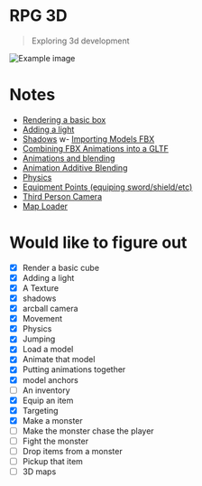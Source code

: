 # RPG 3D
> Exploring 3d development

![Example image](./notes/images/status_02.gif)

# Notes
- [Rendering a basic box](./notes/rendering-a-basic-box.md)
- [Adding a light](./notes/adding-a-light.md)
- [Shadows](./notes/shadows.md)
w- [Importing Models FBX](./notes/importing-fbx.md)
- [Combining FBX Animations into a GLTF](./notes/convert-fbx-to-gltf-with-animations.md)
- [Animations and blending](./notes/animations.md)
- [Animation Additive Blending](./notes/animation-additive-blending.md)
- [Physics](./notes/physics.md)
- [Equipment Points (equiping sword/shield/etc)](./notes/equipment-points.md)
- [Third Person Camera](./notes/third-person-camera.md)
- [Map Loader](./notes/mapLoader.md)

# Would like to figure out
- [x] Render a basic cube
- [x] Adding a light
- [x] A Texture
- [x] shadows
- [x] arcball camera
- [x] Movement
- [x] Physics
- [x] Jumping
- [x] Load a model
- [x] Animate that model
- [x] Putting animations together
- [x] model anchors
- [ ] An inventory
- [x] Equip an item
- [x] Targeting
- [x] Make a monster
- [ ] Make the monster chase the player
- [ ] Fight the monster
- [ ] Drop items from a monster
- [ ] Pickup that item
- [ ] 3D maps

